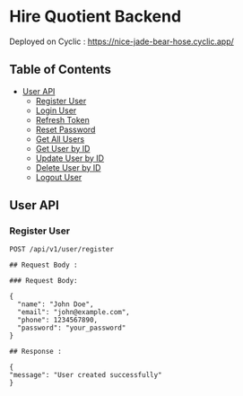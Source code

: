 # Hire Quotient Backend

Deployed on Cyclic : https://nice-jade-bear-hose.cyclic.app/

## Table of Contents

- [User API](#user-api)
  - [Register User](#register-user)
  - [Login User](#login-user)
  - [Refresh Token](#refresh-token)
  - [Reset Password](#reset-password)
  - [Get All Users](#get-all-users)
  - [Get User by ID](#get-user-by-id)
  - [Update User by ID](#update-user-by-id)
  - [Delete User by ID](#delete-user-by-id)
  - [Logout User](#logout-user)

## User API

### Register User

```http
POST /api/v1/user/register

## Request Body :

### Request Body:

{
  "name": "John Doe",
  "email": "john@example.com",
  "phone": 1234567890,
  "password": "your_password"
}

## Response :

{
"message": "User created successfully"
}



```
